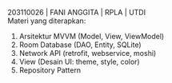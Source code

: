 203110026 | FANI ANGGITA | RPLA | UTDI <br>
Materi yang diterapkan:
1. Arsitektur MVVM (Model, View, ViewModel)
2. Room Database (DAO, Entity, SQLite)
3. Network API (retrofit, webservice, moshi)
4. View (Desain UI: theme, style, color)
5. Repository Pattern
